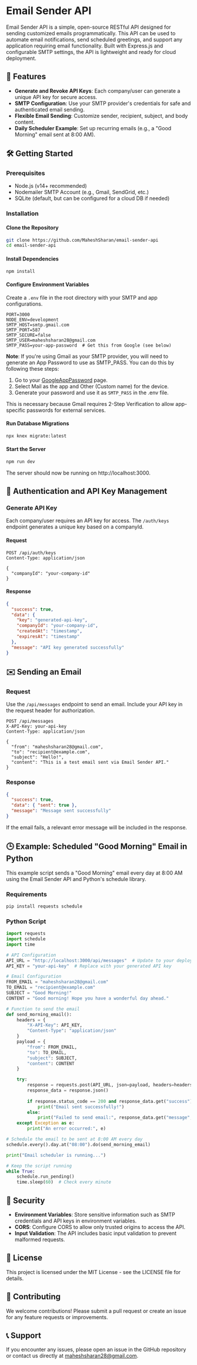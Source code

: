 # Email Sender API

Email Sender API is a simple, open-source RESTful API designed for sending customized emails programmatically. This API can be used to automate email notifications, send scheduled greetings, and support any application requiring email functionality. Built with Express.js and configurable SMTP settings, the API is lightweight and ready for cloud deployment.

## 📜 Features

- **Generate and Revoke API Keys**: Each company/user can generate a unique API key for secure access.
- **SMTP Configuration**: Use your SMTP provider's credentials for safe and authenticated email sending.
- **Flexible Email Sending**: Customize sender, recipient, subject, and body content.
- **Daily Scheduler Example**: Set up recurring emails (e.g., a "Good Morning" email sent at 8:00 AM).

## 🛠️ Getting Started

### Prerequisites

- Node.js (v14+ recommended)
- Nodemailer SMTP Account (e.g., Gmail, SendGrid, etc.)
- SQLite (default, but can be configured for a cloud DB if needed)

### Installation

#### Clone the Repository

```bash
git clone https://github.com/MaheshSharan/email-sender-api
cd email-sender-api
```

#### Install Dependencies

```bash
npm install
```

#### Configure Environment Variables

Create a `.env` file in the root directory with your SMTP and app configurations.

```plaintext
PORT=3000
NODE_ENV=development
SMTP_HOST=smtp.gmail.com
SMTP_PORT=587
SMTP_SECURE=false
SMTP_USER=maheshsharan28@gmail.com
SMTP_PASS=your-app-password  # Get this from Google (see below)
```

**Note**: If you're using Gmail as your SMTP provider, you will need to generate an App Password to use as SMTP_PASS. You can do this by following these steps:

1. Go to your [GoogleAppPassword](https://myaccount.google.com/apppasswords) page.
2. Select Mail as the app and Other (Custom name) for the device.
3. Generate your password and use it as `SMTP_PASS` in the .env file.


This is necessary because Gmail requires 2-Step Verification to allow app-specific passwords for external services.

#### Run Database Migrations

```bash
npx knex migrate:latest
```

#### Start the Server

```bash
npm run dev
```

The server should now be running on http://localhost:3000.

## 🔑 Authentication and API Key Management

### Generate API Key

Each company/user requires an API key for access. The `/auth/keys` endpoint generates a unique key based on a companyId.

#### Request

```http
POST /api/auth/keys
Content-Type: application/json

{
  "companyId": "your-company-id"
}
```

#### Response

```json
{
  "success": true,
  "data": {
    "key": "generated-api-key",
    "companyId": "your-company-id",
    "createdAt": "timestamp",
    "expiresAt": "timestamp"
  },
  "message": "API key generated successfully"
}
```

## ✉️ Sending an Email

### Request

Use the `/api/messages` endpoint to send an email. Include your API key in the request header for authorization.

```http
POST /api/messages
X-API-Key: your-api-key
Content-Type: application/json

{
  "from": "maheshsharan28@gmail.com",
  "to": "recipient@example.com",
  "subject": "Hello!",
  "content": "This is a test email sent via Email Sender API."
}
```

### Response

```json
{
  "success": true,
  "data": { "sent": true },
  "message": "Message sent successfully"
}
```

If the email fails, a relevant error message will be included in the response.

## 🕒 Example: Scheduled "Good Morning" Email in Python

This example script sends a "Good Morning" email every day at 8:00 AM using the Email Sender API and Python's schedule library.

### Requirements

```bash
pip install requests schedule
```

### Python Script

```python
import requests
import schedule
import time

# API Configuration
API_URL = "http://localhost:3000/api/messages"  # Update to your deployed API URL
API_KEY = "your-api-key"  # Replace with your generated API key

# Email Configuration
FROM_EMAIL = "maheshsharan28@gmail.com"
TO_EMAIL = "recipient@example.com"
SUBJECT = "Good Morning!"
CONTENT = "Good morning! Hope you have a wonderful day ahead."

# Function to send the email
def send_morning_email():
    headers = {
        "X-API-Key": API_KEY,
        "Content-Type": "application/json"
    }
    payload = {
        "from": FROM_EMAIL,
        "to": TO_EMAIL,
        "subject": SUBJECT,
        "content": CONTENT
    }

    try:
        response = requests.post(API_URL, json=payload, headers=headers)
        response_data = response.json()
        
        if response.status_code == 200 and response_data.get("success"):
            print("Email sent successfully!")
        else:
            print("Failed to send email:", response_data.get("message", "Unknown error"))
    except Exception as e:
        print("An error occurred:", e)

# Schedule the email to be sent at 8:00 AM every day
schedule.every().day.at("08:00").do(send_morning_email)

print("Email scheduler is running...")

# Keep the script running
while True:
    schedule.run_pending()
    time.sleep(60)  # Check every minute
```

## 🔐 Security

- **Environment Variables**: Store sensitive information such as SMTP credentials and API keys in environment variables.
- **CORS**: Configure CORS to allow only trusted origins to access the API.
- **Input Validation**: The API includes basic input validation to prevent malformed requests.

## 📝 License

This project is licensed under the MIT License - see the LICENSE file for details.

## 🤝 Contributing

We welcome contributions! Please submit a pull request or create an issue for any feature requests or improvements.

## 📞 Support

If you encounter any issues, please open an issue in the GitHub repository or contact us directly at maheshsharan28@gmail.com.

